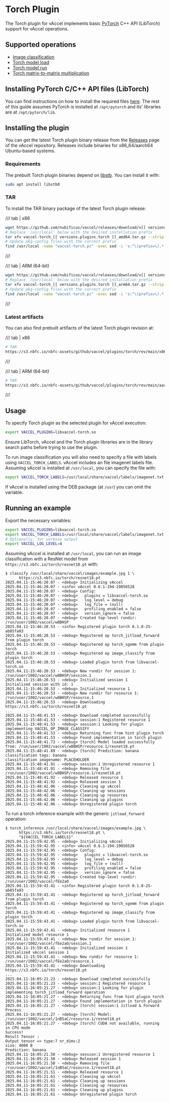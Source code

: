 # Torch Plugin

The Torch plugin for vAccel implements basic [PyTorch](https://pytorch.org) C++
API (LibTorch) support for vAccel operations.

## Supported operations

- [Image classification](../../../api/api-reference/operations.md#image-classification)
- [Torch model load](../../../api/api-reference/operations.md#torch-model-load)
- [Torch model run](../../../api/api-reference/operations.md#torch-model-run)
- [Torch matrix-to-matrix multiplication](../../../api/api-reference/operations.md#torch-matrix-to-matrix-multiplication)

## Installing PyTorch C/C++ API files (LibTorch)

You can find instructions on how to install the required files
[here](../../../useful-docs/build-and-install-pytorch.md). The rest of this
guide assumes PyTorch is installed at `/opt/pytorch` and its' libraries are at
`/opt/pytorch/lib`.

## Installing the plugin

You can get the latest Torch plugin binary release from the
[Releases](https://github.com/nubificus/vaccel/releases) page of the vAccel
repository. Releases include binaries for x86_64/aarch64 Ubuntu-based systems.

### Requirements

The prebuilt Torch plugin binaries depend on
[libstb](https://github.com/nothings/stb/). You can install it with:

```sh
sudo apt install libstb0
```

### TAR

To install the TAR binary package of the latest Torch plugin release:

/// tab | x86

```sh
wget https://github.com/nubificus/vaccel/releases/download/v[[ versions.vaccel ]]/vaccel-torch_[[ versions.plugins.torch ]]_amd64.tar.gz
# Replace '/usr/local' below with the desired installation prefix
tar xfv vaccel-torch_[[ versions.plugins.torch ]]_amd64.tar.gz --strip-components=2 -C /usr/local
# Update pkg-config files with the correct prefix
find /usr/local -name "vaccel-torch.pc" -exec sed -i 's:^\(prefix=\).*:\1/usr/local:g' {} \;
```

///

/// tab | ARM (64-bit)

```sh
wget https://github.com/nubificus/vaccel/releases/download/v[[ versions.vaccel ]]/vaccel-torch_[[ versions.plugins.torch ]]_arm64.tar.gz
# Replace '/usr/local' below with the desired installation prefix
tar xfv vaccel-torch_[[ versions.plugins.torch ]]_arm64.tar.gz --strip-components=2 -C /usr/local
# Update pkg-config files with the correct prefix
find /usr/local -name "vaccel-torch.pc" -exec sed -i 's:^\(prefix=\).*:\1/usr/local:g' {} \;
```

///

### Latest artifacts

You can also find prebuilt artifacts of the latest Torch plugin revision at:

/// tab | x86

```sh
# TAR
https://s3.nbfc.io/nbfc-assets/github/vaccel/plugins/torch/rev/main/x86_64/release/vaccel-torch-latest-bin.tar.gz
```

///

/// tab | ARM (64-bit)

```sh
# TAR
https://s3.nbfc.io/nbfc-assets/github/vaccel/plugins/torch/rev/main/aarch64/release/vaccel-torch-latest-bin.tar.gz
```

///

## Usage

To specify Torch plugin as the selected plugin for vAccel execution:

```sh
export VACCEL_PLUGINS=libvaccel-torch.so
```

Ensure LibTorch, vAccel and the Torch plugin libraries are in the library search
paths before trying to use the plugin.

To run image classification you will also need to specify a file with labels
using `VACCEL_TORCH_LABELS`. vAccel includes an file imagenet labels file.
Assuming vAccel is installed at `/usr/local`, you can specify the file with:

```sh
export VACCEL_TORCH_LABELS=/usr/local/share/vaccel/labels/imagenet.txt
```

If vAccel is installed using the DEB package (at `/usr`) you can omit the
variable.

## Running an example

Export the necessary variables:

```sh
export VACCEL_PLUGINS=libvaccel-torch.so
export VACCEL_TORCH_LABELS=/usr/local/share/vaccel/labels/imagenet.txt
# Optionally, for verbose output
export VACCEL_LOG_LEVEL=4
```

Assuming vAccel is installed at `/usr/local`, you can run an image
classification with a ResNet model from `https://s3.nbfc.io/torch/resnet18.pt`
with:

```console
$ classify /usr/local/share/vaccel/images/example.jpg 1 \
      https://s3.nbfc.io/torch/resnet18.pt
2025.04.11-15:46:20.07 - <debug> Initializing vAccel
2025.04.11-15:46:20.07 - <info> vAccel 0.6.1-194-19056528
2025.04.11-15:46:20.07 - <debug> Config:
2025.04.11-15:46:20.07 - <debug>   plugins = libvaccel-torch.so
2025.04.11-15:46:20.07 - <debug>   log_level = debug
2025.04.11-15:46:20.07 - <debug>   log_file = (null)
2025.04.11-15:46:20.07 - <debug>   profiling_enabled = false
2025.04.11-15:46:20.07 - <debug>   version_ignore = false
2025.04.11-15:46:20.07 - <debug> Created top-level rundir: /run/user/1002/vaccel/w8BHSP
2025.04.11-15:46:20.53 - <info> Registered plugin torch 0.1.0-25-ab85fa03
2025.04.11-15:46:20.53 - <debug> Registered op torch_jitload_forward from plugin torch
2025.04.11-15:46:20.53 - <debug> Registered op torch_sgemm from plugin torch
2025.04.11-15:46:20.53 - <debug> Registered op image_classify from plugin torch
2025.04.11-15:46:20.53 - <debug> Loaded plugin torch from libvaccel-torch.so
2025.04.11-15:46:20.53 - <debug> New rundir for session 1: /run/user/1002/vaccel/w8BHSP/session.1
2025.04.11-15:46:20.53 - <debug> Initialized session 1
Initialized session with id: 1
2025.04.11-15:46:20.53 - <debug> Initialized resource 1
2025.04.11-15:46:20.53 - <debug> New rundir for resource 1: /run/user/1002/vaccel/w8BHSP/resource.1
2025.04.11-15:46:20.53 - <debug> Downloading https://s3.nbfc.io/torch/resnet18.pt
...
2025.04.11-15:48:41.53 - <debug> Download completed successfully
2025.04.11-15:48:41.53 - <debug> session:1 Registered resource 1
2025.04.11-15:48:41.53 - <debug> session:1 Looking for plugin implementing VACCEL_OP_IMAGE_CLASSIFY
2025.04.11-15:48:41.53 - <debug> Returning func from hint plugin torch
2025.04.11-15:48:41.53 - <debug> Found implementation in torch plugin
2025.04.11-15:48:41.73 - <debug> [torch] Model loaded successfully from: /run/user/1002/vaccel/w8BHSP/resource.1/resnet18.pt
2025.04.11-15:48:41.89 - <debug> [torch] Prediction: banana
classification tags: banana
classification imagename: PLACEHOLDER
2025.04.11-15:48:41.91 - <debug> session:1 Unregistered resource 1
2025.04.11-15:48:41.91 - <debug> Removing file /run/user/1002/vaccel/w8BHSP/resource.1/resnet18.pt
2025.04.11-15:48:41.92 - <debug> Released resource 1
2025.04.11-15:48:41.92 - <debug> Released session 1
2025.04.11-15:48:42.06 - <debug> Cleaning up vAccel
2025.04.11-15:48:42.06 - <debug> Cleaning up sessions
2025.04.11-15:48:42.06 - <debug> Cleaning up resources
2025.04.11-15:48:42.06 - <debug> Cleaning up plugins
2025.04.11-15:48:42.06 - <debug> Unregistered plugin torch
```

To run a torch inference example with the generic `jitload_forward` operation:

```console
$ torch_inference /usr/local/share/vaccel/images/example.jpg \
      https://s3.nbfc.io/torch/resnet18.pt \
      "${VACCEL_TORCH_LABELS}"
2025.04.11-15:59:42.95 - <debug> Initializing vAccel
2025.04.11-15:59:42.95 - <info> vAccel 0.6.1-194-19056528
2025.04.11-15:59:42.95 - <debug> Config:
2025.04.11-15:59:42.95 - <debug>   plugins = libvaccel-torch.so
2025.04.11-15:59:42.95 - <debug>   log_level = debug
2025.04.11-15:59:42.95 - <debug>   log_file = (null)
2025.04.11-15:59:42.95 - <debug>   profiling_enabled = false
2025.04.11-15:59:42.95 - <debug>   version_ignore = false
2025.04.11-15:59:42.95 - <debug> Created top-level rundir: /run/user/1002/vaccel/fEe2aO
2025.04.11-15:59:43.41 - <info> Registered plugin torch 0.1.0-25-ab85fa03
2025.04.11-15:59:43.41 - <debug> Registered op torch_jitload_forward from plugin torch
2025.04.11-15:59:43.41 - <debug> Registered op torch_sgemm from plugin torch
2025.04.11-15:59:43.41 - <debug> Registered op image_classify from plugin torch
2025.04.11-15:59:43.41 - <debug> Loaded plugin torch from libvaccel-torch.so
2025.04.11-15:59:43.41 - <debug> Initialized resource 1
Initialized model resource 1
2025.04.11-15:59:43.41 - <debug> New rundir for session 1: /run/user/1002/vaccel/fEe2aO/session.1
2025.04.11-15:59:43.41 - <debug> Initialized session 1
Initialized vAccel session 1
2025.04.11-15:59:43.41 - <debug> New rundir for resource 1: /run/user/1002/vaccel/fEe2aO/resource.1
2025.04.11-15:59:43.41 - <debug> Downloading https://s3.nbfc.io/torch/resnet18.pt
...
2025.04.11-16:05:21.23 - <debug> Download completed successfully
2025.04.11-16:05:21.23 - <debug> session:1 Registered resource 1
2025.04.11-16:05:21.27 - <debug> session:1 Looking for plugin implementing torch_jitload_forward operation
2025.04.11-16:05:21.27 - <debug> Returning func from hint plugin torch
2025.04.11-16:05:21.27 - <debug> Found implementation in torch plugin
2025.04.11-16:05:21.27 - <debug> [torch] session:1 Jitload & Forward Process
2025.04.11-16:05:21.27 - <debug> [torch] Model: /run/user/1002/vaccel/1nB5aC/resource.1/resnet18.pt
2025.04.11-16:05:21.27 - <debug> [torch] CUDA not available, running in CPU mode
Success!
Result Tensor :
Output tensor => type:7 nr_dims:2
size: 4000 B
Prediction: banana
2025.04.11-16:05:21.50 - <debug> session:1 Unregistered resource 1
2025.04.11-16:05:21.50 - <debug> Released session 1
2025.04.11-16:05:21.50 - <debug> Removing file /run/user/1002/vaccel/1nB5aC/resource.1/resnet18.pt
2025.04.11-16:05:21.51 - <debug> Released resource 1
2025.04.11-16:05:21.61 - <debug> Cleaning up vAccel
2025.04.11-16:05:21.61 - <debug> Cleaning up sessions
2025.04.11-16:05:21.61 - <debug> Cleaning up resources
2025.04.11-16:05:21.61 - <debug> Cleaning up plugins
2025.04.11-16:05:21.61 - <debug> Unregistered plugin torch
```
